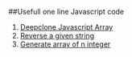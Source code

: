 ##Usefull one line Javascript code

1. [Deepclone Javascript Array](https://github.com/rajzshkr/onelinejs/blob/master/deepclone.jsarray.js)
2. [Reverse a given string](https://github.com/rajzshkr/onelinejs/blob/master/reversestring.js)
3. [Generate array of n integer](https://github.com/rajzshkr/onelinejs/blob/master/array.of.n.integer.js)